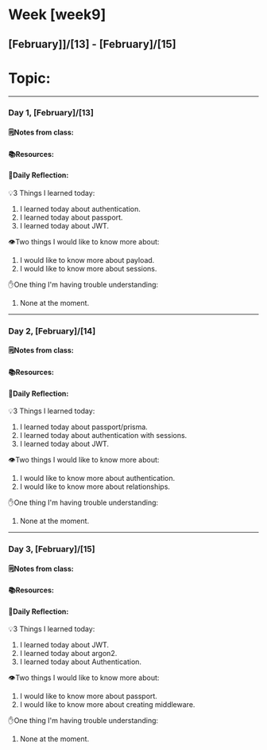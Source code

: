 # Week [week9]
## [February]]/[13] - [February]/[15]

# Topic:

___

### Day 1, [February]/[13]

#### 🗒️Notes from class:

#### 📚Resources:


#### 💭Daily Reflection:

💡3 Things I learned today:
1. I learned today about authentication.
2. I learned today about passport.
3. I learned today about JWT.

👁️Two things I would like to know more about:
1. I would like to know more about payload.
2. I would like to know more about sessions.

✋One thing I'm having trouble understanding:
1. None at the moment.


___

### Day 2, [February]/[14] 

#### 🗒️Notes from class:

#### 📚Resources:


#### 💭Daily Reflection:

💡3 Things I learned today:
1. I learned today about passport/prisma.
2. I learned today about authentication with sessions.
3. I learned today about JWT.

👁️Two things I would like to know more about:
1. I would like to know more about authentication.
2. I would like to know more about relationships.

✋One thing I'm having trouble understanding:
1. None at the moment.

___

### Day 3, [February]/[15]
#### 🗒️Notes from class:

#### 📚Resources:


#### 💭Daily Reflection:

💡3 Things I learned today:
1. I learned today about JWT.
2. I learned today about argon2.
3. I learned today about Authentication.

👁️Two things I would like to know more about:
1. I would like to know more about passport.
2. I would like to know more about creating middleware.

✋One thing I'm having trouble understanding:
1. None at the moment.
 

